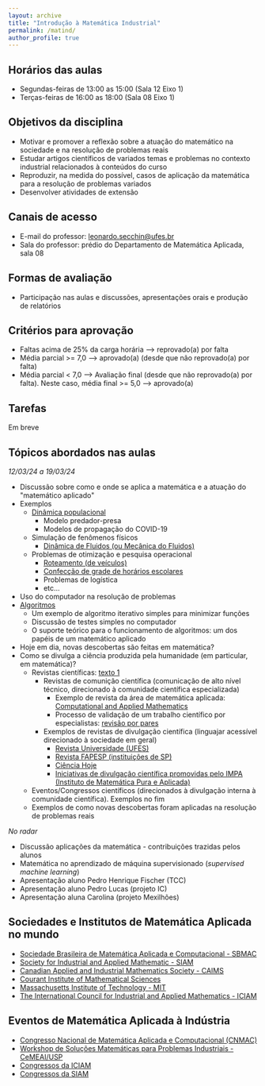 ```yaml
---
layout: archive
title: "Introdução à Matemática Industrial"
permalink: /matind/
author_profile: true
---
```


## Horários das aulas

- Segundas-feiras de 13:00 as 15:00 (Sala 12 Eixo 1)
- Terças-feiras de 16:00 as 18:00 (Sala 08 Eixo 1)


<!-- ## [Ementa e programa (7o período)](https://matematicaaplicada.saomateus.ufes.br/sites/matematicaaplicada.saomateus.ufes.br/files/field/anexo/Matem%c3%a1tica%20Industrial%20-%20DMA12413.pdf) -->


## Objetivos da disciplina

- Motivar e promover a reflexão sobre a atuação do matemático na sociedade e na resolução de problemas reais
- Estudar artigos científicos de variados temas e problemas no contexto industrial relacionados à conteúdos do curso
- Reproduzir, na medida do possível, casos de aplicação da matemática para a resolução de problemas variados
- Desenvolver atividades de extensão


<!-- ## Textos de apoio -->

<!-- - Artigos científicos a serem escolhidos pelo professor -->
<!-- - Friedman, A.; Littman, W. Industrial Mathematics - A course in Solving Real-World Problems, SIAM, 1994 -->
<!-- - Burkard, R. et al. Computational Mathematics Driven By Industrial Problems. Lectures Notes in Mathematics, Springer, 1999 -->
<!-- - Schmidt, A.; Narimanyan, A. Advanced Numerical Methods and Their Applications to Industrial Problems. Center for Industrial Mathematics University of Bremen, Bremen, Germany, 2004 -->


## Canais de acesso

- E-mail do professor: leonardo.secchin@ufes.br
- Sala do professor: prédio do Departamento de Matemática Aplicada, sala 08


## Formas de avaliação

- Participação nas aulas e discussões, apresentações orais e produção de relatórios


<!-- ## Avaliações -->

<!-- - **Avaliação 1** -->
<!--   - **Prova escrita** -->
<!--   - Conteúdo: condições de otimalidade para otimização irrestrita, métodos de descida gerais (em particular, gradiente e Newton), convexidade -->
<!--   - Valor: 10,0 pontos -->
<!--   - **Data: --** -->

<!-- - **Avaliação 2** -->
<!--   - **Apresentação de trabalho computacional** -->
<!--   - Conteúdo: método dos gradientes conjugados, métodos quase-Newton, método do gradiente espectral -->
<!--   - Valor: 10,0 pontos -->
<!--   - **Data: --** -->

<!-- - **Avaliação 3** -->
<!--   - **Lista de exercícios** -->
<!--   - Conteúdo: otimização com restrições; método de restrições ativas -->
<!--   - Valor: 10,0 pontos -->
<!--   - **TAREFAS A SEREM ENTREGUES:** -->
<!--     - exercícios 13.1, 13.6, 13.13 (livro de Ana Friedlander) -->
<!--     - exercícios 2, 3, 8 ([Lista 4](https://drive.google.com/file/d/1OD83-5-rjmD8pVqrVnYFY_MPuUpoD6e6/view?usp=sharing)) -->
<!--   - **Data: --** -->
<!--   - *Entregar resolução por escrito* -->

<!-- - **PROVA FINAL** -->
<!--   - **Prova escrita** -->
<!--   - Conteúdo: toda a matéria -->
<!--   - Valor: 10,0 pontos -->
<!--   - **Data: --** -->


## Critérios para aprovação

- Faltas acima de 25% da carga horária –> reprovado(a) por falta
- Média parcial >= 7,0 —> aprovado(a) (desde que não reprovado(a) por falta)
- Média parcial < 7,0 —> Avaliação final (desde que não reprovado(a) por falta). Neste caso, média final >= 5,0 —> aprovado(a)


## Tarefas

Em breve

## Tópicos abordados nas aulas

*12/03/24 a 19/03/24*

- Discussão sobre como e onde se aplica a matemática e a atuação do "matemático aplicado"
- Exemplos
  - [Dinâmica populacional](https://pt.wikipedia.org/wiki/Din%C3%A2mica_populacional)
    - Modelo predador-presa
    - Modelos de propagação do COVID-19
  - Simulação de fenômenos físicos
    - [Dinâmica de Fluidos (ou Mecânica do Fluidos)](https://impa.br/pesquisa/dinamica-dos-fluidos/)
  - Problemas de otimização e pesquisa operacional
    - [Roteamento (de veículos)](https://pt.wikipedia.org/wiki/Problema_de_roteamento_de_ve%C3%ADculos)
    - [Confecção de grade de horários escolares](https://anaisjornadaic.sappg.ufes.br/piic/rel_final_4479_relatorio.pdf)
    - Problemas de logística
    - etc...
- Uso do computador na resolução de problemas
- [Algoritmos](https://pt.wikipedia.org/wiki/Algoritmo)
  - Um exemplo de algoritmo iterativo simples para minimizar funções
  - Discussão de testes simples no computador
  - O suporte teórico para o funcionamento de algoritmos: um dos papéis de um matemático aplicado
- Hoje em dia, novas descobertas são feitas em matemática?
- Como se divulga a ciência produzida pela humanidade (em particular, em matemática)?
  - Revistas científicas: [texto 1](https://ciencia.ufla.br/todos-livros/566-a-importancia-da-comunicacao-e-divulgacao-da-ciencia)
    - Revistas de comunição científica (comunicação de alto nível técnico, direcionado à comunidade científica especializada)
      - Exemplo de revista da área de matemática aplicada: [Computational and Applied Mathematics](https://link.springer.com/journal/40314/volumes-and-issues)
      - Processo de validação de um trabalho científico por especialistas: [revisão por pares](https://www.springer.com/br/authors-editors/authorandreviewertutorials/submitting-to-a-journal-and-peer-review/peer-review-process/12011818#:~:text=A%20revis%C3%A3o%20por%20pares%20%C3%A9,oferecem%20aconselhamento%20gratuito%20aos%20autores.)
    - Exemplos de revistas de divulgação científica (linguajar acessível direcionado à sociedade em geral)
      - [Revista Universidade (UFES)](https://blog.ufes.br/revistauniversidade/)
      - [Revista FAPESP (instituições de SP)](https://revistapesquisa.fapesp.br/)
      - [Ciência Hoje](https://cienciahoje.org.br/)
      - [Iniciativas de divulgação científica promovidas pelo IMPA (Instituto de Matemática Pura e Aplicada)](https://impa.br/divulgacao/)
  - Eventos/Congressos científicos (direcionados à divulgação interna à comunidade científica). Exemplos no fim
  - Exemplos de como novas descobertas foram aplicadas na resolução de problemas reais

*No radar*

- Discussão aplicações da matemática - contribuições trazidas pelos alunos
- Matemática no aprendizado de máquina supervisionado (*supervised machine learning*)
- Apresentação aluno Pedro Henrique Fischer (TCC)
- Apresentação aluno Pedro Lucas (projeto IC)
- Apresentação aluna Carolina (projeto Mexilhões)


## Sociedades e Institutos de Matemática Aplicada no mundo

- [Sociedade Brasileira de Matemática Aplicada e Computacional - SBMAC](https://www.sbmac.org.br/)
- [Society for Industrial and Applied Mathematic - SIAM](https://siam.org/)
- [Canadian Applied and Industrial Mathematics Society - CAIMS](https://caims.ca/)
- [Courant Institute of Mathematical Sciences](http://www.cims.nyu.edu/)
- [Massachusetts Institute of Technology - MIT](https://www.mit.edu/)
- [The International Council for Industrial and Applied Mathematics - ICIAM](https://iciam.org/)

## Eventos de Matemática Aplicada à Indústria

- [Congresso Nacional de Matemática Aplicada e Computacional (CNMAC)](https://www.cnmac.org.br/)
- [Workshop de Soluções Matemáticas para Problemas Industriais - CeMEAI/USP](https://cemeai.icmc.usp.br/WSMPI/)
- [Congressos da ICIAM](https://iciam.org/iciam-congresses)
- [Congressos da SIAM](https://www.siam.org/conferences/calendar)
